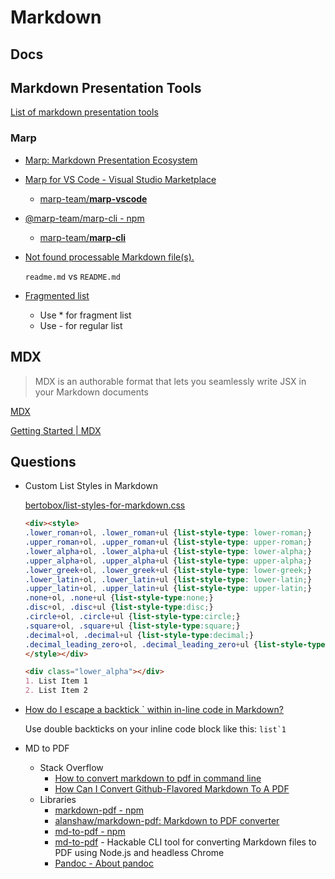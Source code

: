 # Markdown

<!-- Well this is meta -->

## Docs


## Markdown Presentation Tools

[List of markdown presentation tools](https://gist.github.com/johnloy/27dd124ad40e210e91c70dd1c24ac8c8)

### Marp

* [Marp: Markdown Presentation Ecosystem](https://marp.app/)
* [Marp for VS Code - Visual Studio Marketplace](https://marketplace.visualstudio.com/items?itemName=marp-team.marp-vscode)
  * [marp-team/**marp-vscode**](https://github.com/marp-team/marp-vscode)
* [@marp-team/marp-cli - npm](https://www.npmjs.com/package/@marp-team/marp-cli)
  * [marp-team/**marp-cli**](https://github.com/marp-team/marp-cli)

* [Not found processable Markdown file(s).](https://github.com/marp-team/marp-cli/issues/95)

   `readme.md` vs `README.md`

* [Fragmented list](https://github.com/marp-team/marpit/issues/145)

  * Use \* for fragment list
  * Use \- for regular list

## MDX

> MDX is an authorable format that lets you seamlessly write JSX in your Markdown documents


[MDX](https://mdxjs.com/)


[Getting Started | MDX](https://mdxjs.com/getting-started)

## Questions

* Custom List Styles in Markdown

    [bertobox/list-styles-for-markdown.css](https://gist.github.com/bertobox/3503850)

    ```html
    <div><style>
    .lower_roman+ol, .lower_roman+ul {list-style-type: lower-roman;}
    .upper_roman+ol, .upper_roman+ul {list-style-type: upper-roman;}
    .lower_alpha+ol, .lower_alpha+ul {list-style-type: lower-alpha;}
    .upper_alpha+ol, .upper_alpha+ul {list-style-type: upper-alpha;}
    .lower_greek+ol, .lower_greek+ul {list-style-type: lower-greek;}
    .lower_latin+ol, .lower_latin+ul {list-style-type: lower-latin;}
    .upper_latin+ol, .upper_latin+ul {list-style-type: upper-latin;}
    .none+ol, .none+ul {list-style-type:none;}
    .disc+ol, .disc+ul {list-style-type:disc;}
    .circle+ol, .circle+ul {list-style-type:circle;}
    .square+ol, .square+ul {list-style-type:square;}
    .decimal+ol, .decimal+ul {list-style-type:decimal;}
    .decimal_leading_zero+ol, .decimal_leading_zero+ul {list-style-type:decimal-leading-zero;}
    </style></div>
    ```

    ```md
    <div class="lower_alpha"></div>
    1. List Item 1
    2. List Item 2
    ```


* [How do I escape a backtick ` within in-line code in Markdown?](https://meta.stackexchange.com/q/82718/209031)

   Use double backticks on your inline code block like this: ``list`1``

* MD to PDF

  * Stack Overflow
    * [How to convert markdown to pdf in command line](https://stackoverflow.com/q/48821981/1366033)
    * [How Can I Convert Github-Flavored Markdown To A PDF](https://superuser.com/q/689056/180163)
  * Libraries
    * [markdown-pdf - npm](https://www.npmjs.com/package/markdown-pdf)
    * [alanshaw/markdown-pdf: Markdown to PDF converter](https://github.com/alanshaw/markdown-pdf)
    * [md-to-pdf - npm](https://www.npmjs.com/package/md-to-pdf)
    * [md-to-pdf](https://github.com/simonhaenisch/md-to-pdf#readme) - Hackable CLI tool for converting Markdown files to PDF using Node.js and headless Chrome
    * [Pandoc - About pandoc](https://pandoc.org/)

